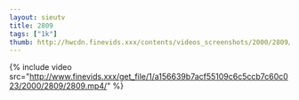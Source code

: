 ```yaml
--- 
layout: sieutv
title: 2809
tags: ["1k"]
thumb: http://hwcdn.finevids.xxx/contents/videos_screenshots/2000/2809/preview.mp4.jpg
---
```

{% include video src="http://www.finevids.xxx/get_file/1/a156639b7acf55109c6c5ccb7c60c023/2000/2809/2809.mp4/" %} 
